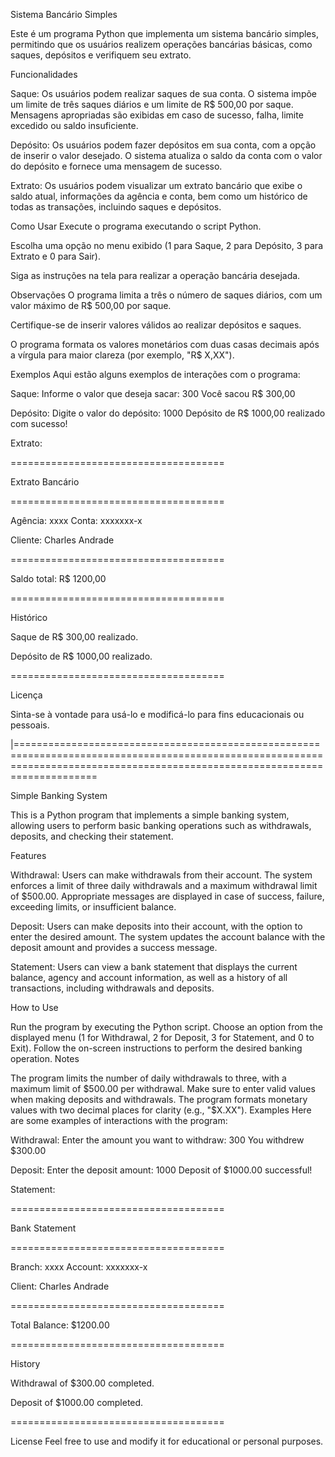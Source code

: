 Sistema Bancário Simples

Este é um programa Python que implementa um sistema bancário simples, permitindo que os usuários realizem operações bancárias básicas, como saques, depósitos e verifiquem seu extrato.

Funcionalidades

Saque: Os usuários podem realizar saques de sua conta. O sistema impõe um limite de três saques diários e um limite de R$ 500,00 por saque. Mensagens apropriadas são exibidas em caso de sucesso, falha, limite excedido ou saldo insuficiente.

Depósito: Os usuários podem fazer depósitos em sua conta, com a opção de inserir o valor desejado. O sistema atualiza o saldo da conta com o valor do depósito e fornece uma mensagem de sucesso.

Extrato: Os usuários podem visualizar um extrato bancário que exibe o saldo atual, informações da agência e conta, bem como um histórico de todas as transações, incluindo saques e depósitos.

Como Usar
Execute o programa executando o script Python.

Escolha uma opção no menu exibido (1 para Saque, 2 para Depósito, 3 para Extrato e 0 para Sair).

Siga as instruções na tela para realizar a operação bancária desejada.

Observações
O programa limita a três o número de saques diários, com um valor máximo de R$ 500,00 por saque.

Certifique-se de inserir valores válidos ao realizar depósitos e saques.

O programa formata os valores monetários com duas casas decimais após a vírgula para maior clareza (por exemplo, "R$ X,XX").

Exemplos
Aqui estão alguns exemplos de interações com o programa:

Saque:
Informe o valor que deseja sacar: 300
Você sacou R$ 300,00

Depósito:
Digite o valor do depósito: 1000
Depósito de R$ 1000,00 realizado com sucesso!

Extrato:

\=====================================

Extrato Bancário

\=====================================

Agência: xxxx    Conta: xxxxxxx-x

Cliente: Charles Andrade

\=====================================

Saldo total: R$ 1200,00

\=====================================

Histórico

Saque de R$ 300,00 realizado.

Depósito de R$ 1000,00 realizado.

\=====================================

Licença

Sinta-se à vontade para usá-lo e modificá-lo para fins educacionais ou pessoais.

|================================================================================================================================================================================

Simple Banking System

This is a Python program that implements a simple banking system, allowing users to perform basic banking operations such as withdrawals, deposits, and checking their statement.

Features

Withdrawal: Users can make withdrawals from their account. The system enforces a limit of three daily withdrawals and a maximum withdrawal limit of $500.00. Appropriate messages are displayed in case of success, failure, exceeding limits, or insufficient balance.

Deposit: Users can make deposits into their account, with the option to enter the desired amount. The system updates the account balance with the deposit amount and provides a success message.

Statement: Users can view a bank statement that displays the current balance, agency and account information, as well as a history of all transactions, including withdrawals and deposits.

How to Use

Run the program by executing the Python script.
Choose an option from the displayed menu (1 for Withdrawal, 2 for Deposit, 3 for Statement, and 0 to Exit).
Follow the on-screen instructions to perform the desired banking operation.
Notes

The program limits the number of daily withdrawals to three, with a maximum limit of $500.00 per withdrawal.
Make sure to enter valid values when making deposits and withdrawals.
The program formats monetary values with two decimal places for clarity (e.g., "$X.XX").
Examples
Here are some examples of interactions with the program:

Withdrawal:
Enter the amount you want to withdraw: 300
You withdrew $300.00

Deposit:
Enter the deposit amount: 1000
Deposit of $1000.00 successful!

Statement:

=====================================

Bank Statement

=====================================

Branch: xxxx Account: xxxxxxx-x

Client: Charles Andrade

=====================================

Total Balance: $1200.00

=====================================

History

Withdrawal of $300.00 completed.

Deposit of $1000.00 completed.

=====================================

License
Feel free to use and modify it for educational or personal purposes.
